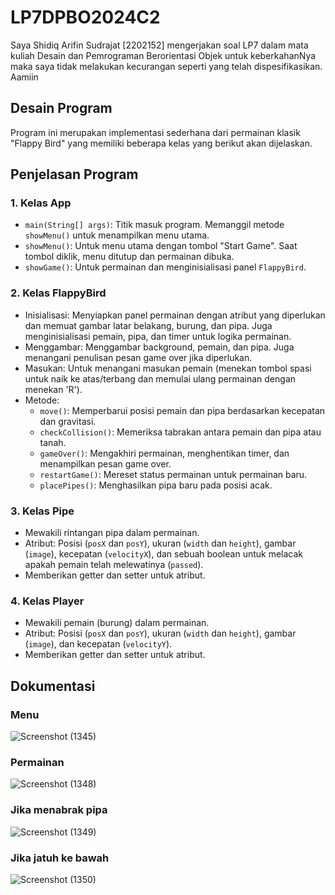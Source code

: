 # LP7DPBO2024C2

Saya Shidiq Arifin Sudrajat [2202152] mengerjakan soal LP7 dalam mata kuliah Desain dan Pemrograman Berorientasi Objek untuk keberkahanNya maka saya tidak melakukan kecurangan seperti yang telah dispesifikasikan. Aamiin

## Desain Program

Program ini merupakan implementasi sederhana dari permainan klasik "Flappy Bird" yang memiliki beberapa kelas yang berikut akan dijelaskan.

## Penjelasan Program

### 1. Kelas App

- `main(String[] args)`: Titik masuk program. Memanggil metode `showMenu()` untuk menampilkan menu utama.
- `showMenu()`: Untuk menu utama dengan tombol "Start Game". Saat tombol diklik, menu ditutup dan permainan dibuka.
- `showGame()`: Untuk permainan dan menginisialisasi panel `FlappyBird`.

### 2. Kelas FlappyBird

- Inisialisasi: Menyiapkan panel permainan dengan atribut yang diperlukan dan memuat gambar latar belakang, burung, dan pipa. Juga menginisialisasi pemain, pipa, dan timer untuk logika permainan.
- Menggambar: Menggambar background, pemain, dan pipa. Juga menangani penulisan pesan game over jika diperlukan.
- Masukan: Untuk menangani masukan pemain (menekan tombol spasi untuk naik ke atas/terbang dan memulai ulang permainan dengan menekan 'R').
- Metode:
  - `move()`: Memperbarui posisi pemain dan pipa berdasarkan kecepatan dan gravitasi.
  - `checkCollision()`: Memeriksa tabrakan antara pemain dan pipa atau tanah.
  - `gameOver()`: Mengakhiri permainan, menghentikan timer, dan menampilkan pesan game over.
  - `restartGame()`: Mereset status permainan untuk permainan baru.
  - `placePipes()`: Menghasilkan pipa baru pada posisi acak.

### 3. Kelas Pipe

- Mewakili rintangan pipa dalam permainan.
- Atribut: Posisi (`posX` dan `posY`), ukuran (`width` dan `height`), gambar (`image`), kecepatan (`velocityX`), dan sebuah boolean untuk melacak apakah pemain telah melewatinya (`passed`).
- Memberikan getter dan setter untuk atribut.

### 4. Kelas Player

- Mewakili pemain (burung) dalam permainan.
- Atribut: Posisi (`posX` dan `posY`), ukuran (`width` dan `height`), gambar (`image`), dan kecepatan (`velocityY`).
- Memberikan getter dan setter untuk atribut.

## Dokumentasi

### Menu
![Screenshot (1345)](https://github.com/shidiqas/LP7DPBO2024C2/assets/118581965/34829f7a-bb9f-4d76-a755-7748d8bbe5fe)
### Permainan
![Screenshot (1348)](https://github.com/shidiqas/LP7DPBO2024C2/assets/118581965/d90b8a00-b2f2-4d68-bac5-c27372a270c5)
### Jika menabrak pipa
![Screenshot (1349)](https://github.com/shidiqas/LP7DPBO2024C2/assets/118581965/3b3d5292-5808-48a9-a298-41be0323bd7c)
### Jika jatuh ke bawah
![Screenshot (1350)](https://github.com/shidiqas/LP7DPBO2024C2/assets/118581965/61d658ce-51fc-414f-b99f-d07fc49c5b2a)


